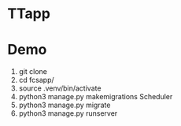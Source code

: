 # TTapp

# Demo

1. git clone
2. cd fcsapp/
3. source .venv/bin/activate
4. python3 manage.py makemigrations Scheduler
5. python3 manage.py migrate
6. python3 manage.py runserver
   
